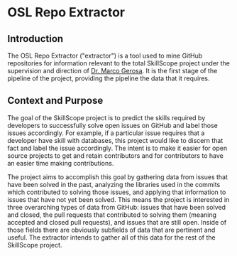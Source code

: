 # OSL Repo Extractor
## Introduction
The OSL Repo Extractor ("extractor") is a tool used to mine GitHub repositories for information relevant to the total SkillScope project under the supervision and direction of [Dr. Marco Gerosa](https://www.ime.usp.br/~gerosa/career.html). It is the first stage of the pipeline of the project, providing the pipeline the data that it requires.


## Context and Purpose
The goal of the SkillScope project is to predict the skills required by developers to successfully solve open issues on GitHub and label those issues accordingly. For example, if a particular issue requires that a developer have skill with databases, this project would like to discern that fact and label the issue accordingly. The intent is to make it easier for open source projects to get and retain contributors and for contributors to have an easier time making contributions.

The project aims to accomplish this goal by gathering data from issues that have been solved in the past, analyzing the libraries used in the commits which contributed to solving those issues, and applying that information to issues that have not yet been solved. This means the project is interested in three overarching types of data from GitHub: issues that have been solved and closed, the pull requests that contributed to solving them (meaning accepted and closed pull requests), and issues that are still open. Inside of those fields there are obviously subfields of data that are pertinent and useful. The extractor intends to gather all of this data for the rest of the SkillScope project.
